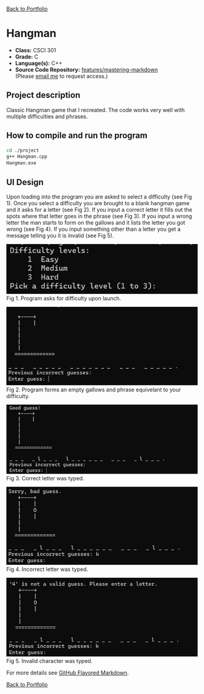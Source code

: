 [Back to Portfolio](./)

Hangman
===============

-   **Class:** CSCI 301
-   **Grade:** C
-   **Language(s):** C++
-   **Source Code Repository:** [features/mastering-markdown](https://guides.github.com/features/mastering-markdown/)  
    (Please [email me](mailto:lareed@csustudent.net?subject=GitHub%20Access) to request access.)

## Project description

Classic Hangman game that I recreated. The code works very well with multiple difficulties and phrases.

## How to compile and run the program

```bash
cd ./project
g++ Hangman.cpp
Hangman.exe
```

## UI Design

Upon loading into the program you are asked to select a difficulty (see Fig 1). Once you select a difficulty you are brought to a blank hangman game and it asks for a letter (see Fig 2). If you input a correct letter it fills out the spots where that letter goes in the phrase (see Fig 3). If you input a wrong letter the man starts to form on the gallows and it lists the letter you got wrong (see Fig 4). If you input something other than a letter you get a message telling you it is invalid (see Fig 5).

![screenshot](images/project2_first.png)  
Fig 1. Program asks for difficulty upon launch.

![screenshot](images/project2_second.png)  
Fig 2. Program forms an empty gallows and phrase equivelant to your difficulty.

![screenshot](images/project2_third.png)  
Fig 3. Correct letter was typed.

![screenshot](images/project2_fourth.png)  
Fig 4. Incorrect letter was typed.

![screenshot](images/project2_fifth.png)  
Fig 5. Invalid character was typed.

For more details see [GitHub Flavored Markdown](https://guides.github.com/features/mastering-markdown/).

[Back to Portfolio](./)
